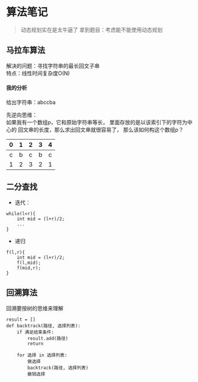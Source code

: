 # 算法笔记
>动态规划实在是太牛逼了
>拿到题目：考虑能不能使用动态规划
## 马拉车算法
解决的问题：寻找字符串的最长回文子串  
特点：线性时间复杂度O(N)  
#### 我的分析
给出字符串：abccba  

先逆向思维：  
如果我有一个数组p，它和原始字符串等长，
里面存放的是以该索引下的字符为中心的
回文串的长度，那么求出回文串就很容易了，
那么该如何构这个数组p？

|0| 1|2|3|4|
|:---:|:---:|:---:|:---:|:---:|
|c|b|c|b|c|
|1|2|3|2|1|


## 二分查找
- 迭代：
```text
while(l<r){
    int mid = (l+r)/2;
    ...
}
```
- 递归
```text
f(l,r){
    int mid = (l+r)/2;
    f(l,mid);
    f(mid,r);
}
```

## 回溯算法
回溯要按树的思维来理解

```text
result = []
def backtrack(路径, 选择列表):
    if 满足结束条件:
        result.add(路径)
        return
    
    for 选择 in 选择列表:
        做选择
        backtrack(路径, 选择列表)
        撤销选择
```


